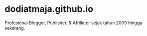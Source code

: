 # dodiatmaja.github.io
Profesional Blogger, Publisher, &amp; Affiliater sejak tahun 2009 hingga sekarang.
